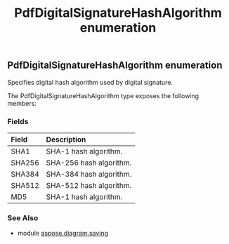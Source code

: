 ﻿---
title: PdfDigitalSignatureHashAlgorithm enumeration
second_title: Aspose.Diagram for Python via .NET API References
description: 
type: docs
weight: 250
url: /python-net/aspose.diagram.saving/pdfdigitalsignaturehashalgorithm/
is_root: false
---

## PdfDigitalSignatureHashAlgorithm enumeration

Specifies digital hash algorithm used by digital signature.



The PdfDigitalSignatureHashAlgorithm type exposes the following members:

### Fields
| Field | Description |
| :- | :- |
| SHA1 | SHA-1 hash algorithm. |
| SHA256 | SHA-256 hash algorithm. |
| SHA384 | SHA-384 hash algorithm. |
| SHA512 | SHA-512 hash algorithm. |
| MD5 | SHA-1 hash algorithm. |


### See Also

* module [aspose.diagram.saving](../)
